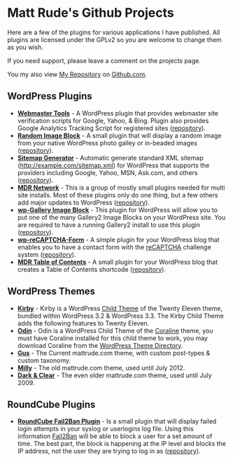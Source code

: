 # Matt Rude's Github Projects

Here are a few of the plugins for various applications I have published. All plugins are licensed under the GPLv2 so you are welcome to change them as you wish.

If you need support, please leave a comment on the projects page.

You my also view [My Repository](http://github.com/mattrude) on [Github.com](http://github.com).

## WordPress Plugins

* **[Webmaster Tools](/wp-plugin-webmaster-tools)** - A WordPress plugin that provides webmaster site verification scripts for Google, Yahoo, & Bing. Plugin also provides Google Analytics Tracking Script for registered sites ([repository](https://github.com/mattrude/wp-plugin-webmaster-tools)).
* **[Random Image Block](/random-image-block)** - A small plugin that will display a random image from your native WordPress photo galley or in-beaded images ([repository](https://github.com/mattrude/random-image-block)).
* **[Sitemap Generator](/wp-plugin-sitemap-generator)** - Automatic generate standard XML sitemap (http://example.com/sitemap.xml) for WordPress that supports the providers including Google, Yahoo, MSN, Ask.com, and others ([repository](http://github.com/mattrude/wp-plugin-sitemap-generator)).
* **[MDR Network](/mdr-network)** - This is a group of mostly small plugins needed for multi site installs. Most of these plugins only do one thing, but a few others add major updates to WordPress ([repository](https://github.com/mattrude/mdr-network)).
* **[wp-Gallery Image Block](/wp-gallery2-image-block)** - This plugin for WordPress will allow you to put one of the many Gallery2 Image Blocks on your WordPress site. You are required to have a running Gallery2 install to use this plugin ([repository](http://github.com/mattrude/wp-gallery2-image-block)).
* **[wp-reCAPTCHA-Form](/wp-recaptcha-form)** - A simple plugin for your WordPress blog that enables you to have a contact form with the [reCAPTCHA](http://www.google.com/recaptcha) challenge system ([repository](http://github.com/mattrude/wp-recaptcha-form)).
* **[MDR Table of Contents](/wp-plugin-table-of-contents)** - A small plugin for your WordPress blog that creates a Table of Contents shortcode ([repository](https://github.com/mattrude/wp-plugin-table-of-contents)).

## WordPress Themes

* **[Kirby](/wp-theme-kirby)** - Kirby is a WordPress [Child Theme](http://codex.wordpress.org/Child_Themes) of the Twenty Eleven theme, bundled within WordPress 3.2 & WordPress 3.3.  The Kirby Child Theme adds the following features to Twenty Eleven.
* **[Odin](/wp-theme-odin)** - Odin is a WordPress Child Theme of the [Coraline](http://theme.wordpress.com/themes/coraline/) theme, you must have Coraline installed for this child theme to work, you may download Coraline from the [WordPress Theme Directory](http://wordpress.org/extend/themes/coraline).
* **[Gus](/wp-theme-gus)** - The Current mattrude.com theme, with custom post-types & custom taxonomy.
* **[Milly](/wp-theme-milly)** - The old mattrude.com theme, used until July 2012.
* **[Dark & Clear](/wp-theme-dark-and-clear)** - The even older mattrude.com theme, used until July 2009.

## RoundCube Plugins

* **[RoundCube Fail2Ban Plugin](/rc-plugin-fail2ban)** - Is a small plugin that will display failed login attempts in your syslog or userlogins log file. Using this information [Fail2Ban](http://www.fail2ban.org/) will be able to block a user for a set amount of time. The best part, the block is happening at the IP level and blocks the IP address, not the user they are trying to log in as ([repository](http://github.com/mattrude/rc-plugin-fail2ban)).

